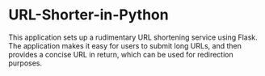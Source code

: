 # URL-Shorter-in-Python
This application sets up a rudimentary URL shortening service using Flask. The application makes it easy for users to submit long URLs, and then provides a concise URL in return, which can be used for redirection purposes.
